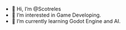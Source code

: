 - 👋 Hi, I’m @Scotreles
- 👀 I’m interested in Game Developing.
- 🌱 I’m currently learning Godot Engine and AI.

<!---
Scotreles/Scotreles is a ✨ special ✨ repository because its `README.md` (this file) appears on your GitHub profile.
You can click the Preview link to take a look at your changes.
--->

